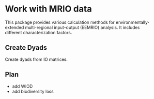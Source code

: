 Work with MRIO data
===================

This package provides various calculation methods for
environmentally-extended multi-regional input–output (EEMRIO) analysis.
It includes different characterization factors.

Create Dyads
------------

Create dyads from IO matrices.

Plan
----

-   add WIOD
-   add biodiversity loss
